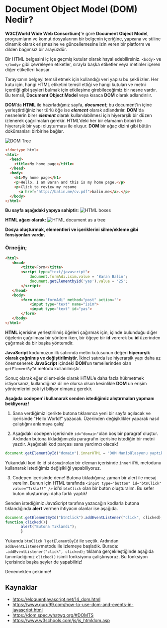 # Document Object Model (DOM) Nedir?

**W3C(World Wide Web Consortium)**'e göre **Document Object Model**, programların ve komut dosyalarının bir belgenin içeriğine, yapısına ve stiline dinamik olarak erişmesine ve güncellemesine izin veren bir platform ve dilden bağımsız bir arayüzdür.

Bir HTML belgesini iç içe geçmiş kutular olarak hayal edebilirsiniz. ``<body>`` ve ``</body>`` gibi çevreleyen etiketler, sırayla başka etiketler veya metinler içeren diğer etiketleri kapsar. 

Tarayıcının belgeyi temsil etmek için kullandığı veri yapısı bu şekli izler. Her kutu için, hangi HTML etiketini temsil ettiği ve hangi kutuları ve metni içerdiği gibi şeyleri bulmak için etkileşime girebileceğimiz bir nesne vardır. Bu temsil, **Document Object Model** veya kısaca **DOM** olarak adlandırılır.

**DOM**’da **HTML** ile hazırladığınız sayfa, **_document_**; bu document'in içine yerleştirdiğiniz her türlü öğe ise **_element_** olarak adlandırılır. **DOM**'da nesnelerin birer **_element_** olarak kullanılabilmesi için hiyerarşik bir düzen izlenerek çağrılmaları gerekir. HTML’deki her bir elamanın birbiri ile hiyerarşik bir yapı oluşturması ile oluşur. **DOM** bir ağaç dizini gibi bütün dokümanları birbirine bağlar.

![DOM Tree](https://raw.githubusercontent.com/Kodluyoruz/taskforce/main/javascript/javascript-temel/document-object-model(dom)-nedir/figures/dom-tree.png)

```html
<!doctype html>
<html>
  <head>
    <title>My home page</title>
  </head>
  <body>
    <h1>My home page</h1>
    <p>Hello, I am Baran and this is my home page.</p>
    <p>Click to review my resume
      <a href="http://balin.me/cv.pdf">balin.me</a>.</p>
  </body>
</html>
```

**Bu sayfa aşağıdaki yapıya sahiptir:**
![HTML boxes](https://raw.githubusercontent.com/Kodluyoruz/taskforce/main/javascript/javascript-temel/document-object-model(dom)-nedir/figures/html-boxes.jpg)

**HTML ağacı olarak:**
![HTML document as a tree](https://raw.githubusercontent.com/Kodluyoruz/taskforce/main/javascript/javascript-temel/document-object-model(dom)-nedir/figures/html-tree.jpg)

**Dosya oluşturmak, elementleri ve içeriklerini silme/ekleme gibi fonsiyonları vardır.**
### Örneğin;
```html
<html>
   <head>
       <titte>Form</titte>
       <script type="text/javascript">
           document.formAdi.isim.value = 'Baran Balin';
           document.getElementbyId('yas').value = '25';
       </script>
   </head>
   <body>
       <form name="formAdi" method="post" action="">
           <input type="text" name="isim">
           <input type="text" id="yas">
       </form>
   </body>
</html>
```

**HTML** içerisine yerleştirilmiş öğeleri çağırmak için, içinde bulunduğu diğer öğelerin çağrılması bir yöntem iken, bir öğeye bir **id** vererek bu **id** üzerinden çağırmak da bir başka yöntemdir.

**JavaScript** kodumuzun ilk satırında metin kutusunun değeri **hiyerarşik olarak çağrılmış ve değiştirilmiştir.** İkinci satırda ise hiyerarşik yapı daha az önemsenerek **JavaScript** içindeki **DOM**’un temellerinden olan `getElementById` metodu kullanılmıştır.

Sonuç olarak eğer client-side olarak HTML’e daha fazla hükmetmek istiyorsanız, kullandığınız dil ne olursa olsun kesinlikle **DOM** un erişim yöntemlerini çok iyi biliyor olmanız gerekir.

**Aşağıda codepen'i kullanarak senden istediğimiz alıştırmaları yapmanı bekliyoruz!**

1. Sana verdiğimiz içerikte butona tıklanınca yeni bir sayfa açılacak ve içerisinde "Hello World!" yazacak. Üzerinden değişiklikler yaparak nasıl çalıştığını anlamaya çalış!

2. Aşağıdaki codepen içerisinde `id="domain"`olan boş bir paragraf oluştur. Ardından butona tıkladığımızda paragrafın içerisine istediğin bir metni yazdır. Aşağıdaki kod parçası sana yardımcı olacak!

```javascript
document.getElementById("domain").innerHTML = "DOM Manipülasyonu yaptık!";
```
Yukarıdaki kod ile id'si `domain`olan bir eleman içerisinde `innerHTML` metodunu kullanarak istediğimiz değişikliği yapabiliyoruz.

3. Codepen içerisinde dene! Butona tıkladığımız zaman bir alert ile mesaj verelim. Bunun için HTML tarafında `<input type="button" id="btnClick" value="Tıkla!!" />`  id'si `btnClick` olan bir buton oluşturalım. Bu sefer buton oluşturmayı daha farklı yaptık!

Senden istediğimiz JavaScript tarafına yazacağın kodlarla butona tıklandığında **alert** vermen ihtiyacın olanlar ise aşağıda.

```javascript
document.getElementById("btnClick").addEventListener("click", clicked);
function clicked(){
       alert("Butona Tıklandı");
       } 
```
Yukarıda `btnClick` 'i `getElementById` ile seçtik. Ardından `addEventListener`metodu ile izlemeye başladık. Burada: `.addEventListener("click", clicked);` tıklama gerçekleştiğinde aşağıda tanımladığımız `clicked()` isimli fonksiyonu çalıştırıyoruz. Bu fonksiyon içerisinde başka şeyler de yapabiliriz!

Denemekten çekinme!

## Kaynaklar
- https://eloquentjavascript.net/14_dom.html
- https://www.guru99.com/how-to-use-dom-and-events-in-javascript.html
- https://dom.spec.whatwg.org/#DOMTS
- https://www.w3schools.com/js/js_htmldom.asp
